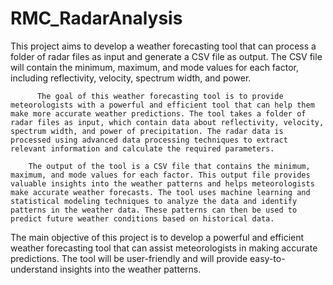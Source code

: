 # RMC_RadarAnalysis



This project aims to develop a weather forecasting tool that can process a folder of radar files as input and generate a CSV file as output. The CSV file will contain the minimum, maximum, and mode values for each factor, including reflectivity, velocity, spectrum width, and power.

          The goal of this weather forecasting tool is to provide meteorologists with a powerful and efficient tool that can help them make more accurate weather predictions. The tool takes a folder of radar files as input, which contain data about reflectivity, velocity, spectrum width, and power of precipitation. The radar data is processed using advanced data processing techniques to extract relevant information and calculate the required parameters.

		The output of the tool is a CSV file that contains the minimum, maximum, and mode values for each factor. This output file provides valuable insights into the weather patterns and helps meteorologists make accurate weather forecasts. The tool uses machine learning and statistical modeling techniques to analyze the data and identify patterns in the weather data. These patterns can then be used to predict future weather conditions based on historical data.

The main objective of this project is to develop a powerful and efficient weather forecasting tool that can assist meteorologists in making accurate predictions. The tool will be user-friendly and will provide easy-to-understand insights into the weather patterns.



